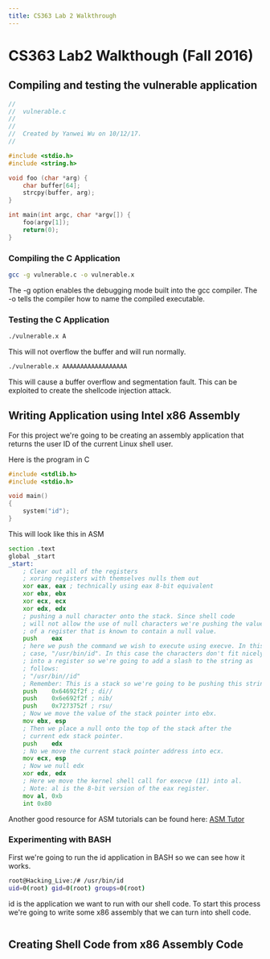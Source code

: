 ```yaml
---
title: CS363 Lab 2 Walkthrough
---
```


# CS363 Lab2 Walkthough (Fall 2016)

## Compiling and testing the vulnerable application


```c 
//
//  vulnerable.c
//  
//
//  Created by Yanwei Wu on 10/12/17.
//

#include <stdio.h>
#include <string.h>

void foo (char *arg) {
    char buffer[64];
    strcpy(buffer, arg);
}

int main(int argc, char *argv[]) {
    foo(argv[1]);
    return(0);
}
``` 

### Compiling the C Application

```sh
gcc -g vulnerable.c -o vulnerable.x
```
The -g option enables the debugging mode built into the gcc compiler. The -o tells 
the compiler how to name the compiled executable.

### Testing the C Application

```sh
./vulnerable.x A
```

This will not overflow the buffer and will run normally.

```sh
./vulnerable.x AAAAAAAAAAAAAAAAAA
```

This will cause a buffer overflow and segmentation fault. This can be exploited to create 
the shellcode injection attack.

## Writing Application using Intel x86 Assembly
For this project we're going to be creating an assembly application that returns the 
user ID of the current Linux shell user.

Here is the program in C

```c
#include <stdlib.h>
#include <stdio.h>

void main()
{
    system("id");
}
```

This will look like this in ASM

```asm
section .text
global _start
_start:
    ; Clear out all of the registers
    ; xoring registers with themselves nulls them out
    xor eax, eax ; technically using eax 8-bit equivalent
    xor ebx, ebx
    xor ecx, ecx
    xor edx, edx
    ; pushing a null character onto the stack. Since shell code
    ; will not allow the use of null characters we're pushing the value
    ; of a register that is known to contain a null value.
    push    eax
    ; here we push the command we wish to execute using execve. In this
    ; case, "/usr/bin/id". In this case the characters don't fit nicely
    ; into a register so we're going to add a slash to the string as
    ; follows:
    ; "/usr/bin//id"
    ; Remember: This is a stack so we're going to be pushing this string onto the stack in reverse.
    push    0x64692f2f ; di//
    push    0x6e692f2f ; nib/
    push    0x7273752f ; rsu/
    ; Now we move the value of the stack pointer into ebx.
    mov ebx, esp
    ; Then we place a null onto the top of the stack after the
    ; current edx stack pointer.
    push    edx
    ; No we move the current stack pointer address into ecx.
    mov ecx, esp
    ; Now we null edx
    xor edx, edx
    ; Here we move the kernel shell call for execve (11) into al.
    ; Note: al is the 8-bit version of the eax register.
    mov al, 0xb
    int 0x80
```

Another good resource for ASM tutorials can be found here: [ASM Tutor]("http://asmtutor.com/")

### Experimenting with BASH
First we're going to run the id application in BASH so we can see how it works.

```sh 
root@Hacking_Live:/# /usr/bin/id
uid=0(root) gid=0(root) groups=0(root)
```

id is the application we want to run with our shell code. To start this process we're
going to write some x86 assembly that we can turn into shell code.

```asm

```
  

## Creating Shell Code from x86 Assembly Code

## 